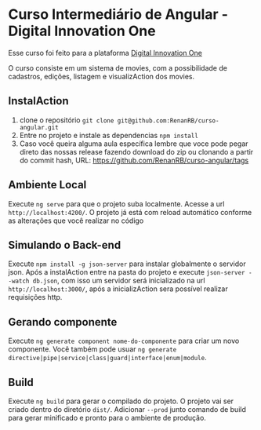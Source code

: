 # Curso Intermediário de Angular - Digital Innovation One

Esse curso foi feito para a plataforma [Digital Innovation One](https://digitalinnovation.one/)

O curso consiste em um sistema de movies, com a possibilidade de cadastros, edições, listagem e visualizAction dos movies.

## InstalAction

1. clone o repositório `git clone git@github.com:RenanRB/curso-angular.git`
2. Entre no projeto e instale as dependencias `npm install`
3. Caso você queira alguma aula específica lembre que voce pode pegar direto das nossas release fazendo download do zip ou clonando a partir do commit hash, URL: https://github.com/RenanRB/curso-angular/tags

## Ambiente Local

Execute `ng serve` para que o projeto suba localmente. Acesse a url `http://localhost:4200/`. O projeto já está com reload automático conforme as alterações que você realizar no código

## Simulando o Back-end

Execute `npm install -g json-server` para instalar globalmente o servidor json. Após a instalAction entre na pasta do projeto e execute `json-server --watch db.json`, com isso um servidor será inicializado na url `http://localhost:3000/`, após a inicializAction sera possível realizar requisições http.

## Gerando componente

Execute `ng generate component nome-do-componente` para criar um novo componente. Você também pode usuar `ng generate directive|pipe|service|class|guard|interface|enum|module`.

## Build

Execute `ng build` para gerar o compilado do projeto. O projeto vai ser criado dentro do diretório `dist/`. Adicionar `--prod` junto comando de build para gerar minificado e pronto para o ambiente de produção.

